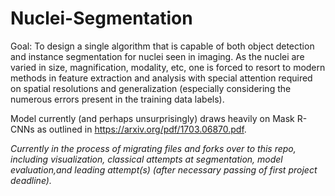 # Nuclei-Segmentation

Goal: To design a single algorithm that is capable of both object detection and instance segmentation for nuclei seen in imaging.
As the nuclei are varied in size, magnification, modality, etc, one is forced to resort to modern methods in feature extraction
and analysis with special attention required on spatial resolutions and generalization (especially considering the numerous errors
present in the training data labels).

Model currently (and perhaps unsurprisingly) draws heavily on Mask R-CNNs as outlined in https://arxiv.org/pdf/1703.06870.pdf.


*Currently in the process of migrating files and forks over to this repo, including visualization, classical attempts at segmentation, 
model evaluation,and leading attempt(s) (after necessary passing of first project deadline).*
